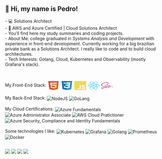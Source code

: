 ## 👋 Hi, my name is Pedro!
  
  
  <div>
    <div>
      - 💻 Solutions Architect </br>
      - 📖 AWS and Azure Certified | Cloud Solutions Architect </br>
      - You'll find here my study summaries and coding projects. </br>
      - About Me: college graduated in <em>Systems Analysis and Development</em> with experience in front-end development. Currently working for a big brazilian private bank as a Solutions Architect. I really like to code and to build cloud architectures. </br>
      - Tech Interests: Golang, Cloud, Kubernetes and Observability (mostly Grafana's stack).
    </div>
  </div>
  
  ##
  
  
 <div style="display: inline_block"><br>
   <div>
     My Front-End Stack: 
     <img align="center" alt="HTML" height="30" width="40" src="https://raw.githubusercontent.com/devicons/devicon/master/icons/html5/html5-original.svg">
   <img align="center" alt="CSS" height="30" width="40" src="https://raw.githubusercontent.com/devicons/devicon/master/icons/css3/css3-original.svg">
   <img align="center" alt="Javascript" height="30" width="40" src="https://raw.githubusercontent.com/devicons/devicon/master/icons/javascript/javascript-plain.svg">
   <img align="center" alt="React" height="30" width="40" src="https://raw.githubusercontent.com/devicons/devicon/master/icons/react/react-original.svg">
   <img align="center" alt="Sass" height="30" width="40" src="https://raw.githubusercontent.com/devicons/devicon/00f02ef57fb7601fd1ddcc2fe6fe670fef3ae3e4/icons/sass/sass-original.svg">
  </div> </br>
  <div>
    My Back-End Stack:
   <img align="center" alt="NodeJS" height="30" width="40" src="https://cdn.worldvectorlogo.com/logos/nodejs.svg">
   <img align="center" alt="GoLang" height="30" width="40" src="https://cdn.worldvectorlogo.com/logos/gopher.svg">
  </div> </br>
  <div>
    My Cloud Certifications: 
  <img align="center" alt="Azure Fundamentals" height="30" width="40" src="https://docs.microsoft.com/pt-BR/learn/media/msle/microsoft-fundamentals-certification.svg">
  <img align="center" alt="Azure Administrator Associate" height="30" width="30" src="https://images.credly.com/images/336eebfc-0ac3-4553-9a67-b402f491f185/azure-administrator-associate-600x600.png">
  <img align="center" alt="AWS Cloud Pratictioner" height="30" width="30" src="https://images.credly.com/size/680x680/images/00634f82-b07f-4bbd-a6bb-53de397fc3a6/image.png">
  <img align="center" alt="Azure Security, Compliance and Identity Fundamentals" height="30" width="30" src="https://learn.microsoft.com/en-us/media/learn/certification/badges/microsoft-certified-fundamentals-badge.svg">
  </div> </br>
  <div>
    Some technologies I like: 
    <img align="center" alt="Kubernetes" height="30" width="30" src="https://upload.wikimedia.org/wikipedia/labs/thumb/b/ba/Kubernetes-icon-color.svg/2110px-Kubernetes-icon-color.svg.png">
    <img align="center" alt="Grafana" height="30" width="30" src="https://uploads-ssl.webflow.com/627ba6588811eca90ffd6f2a/6282a6afbfe3d16f0a4d67f9_grafana.png">
    <img align="center" alt="Golang" height="30" width="30" src="https://cdn.worldvectorlogo.com/logos/gopher.svg">
    <img align="center" alt="Prometheus" height="30" width="30" src="https://upload.wikimedia.org/wikipedia/commons/thumb/3/38/Prometheus_software_logo.svg/1200px-Prometheus_software_logo.svg.png">
    <img align="center" alt="Docker" height="30" width="40" src="https://www.docker.com/wp-content/uploads/2022/03/Moby-logo.png">
  </div>
</div>
  
  ##
  
  <div> 
    <a href="https://predoignacio.medium.com/" target="_blank"><img src="https://img.shields.io/badge/Medium-12100E?style=for-the-badge&logo=medium&logoColor=white" target="_blank"></a>  
  <a href="https://instagram.com/predoignacio" target="_blank"><img src="https://img.shields.io/badge/-Instagram-%23E4405F?style=for-the-badge&logo=instagram&logoColor=white" target="_blank"></a>
  <a href = "mailto:pedroig100.pi@gmail.com"><img src="https://img.shields.io/badge/-Gmail-%23333?style=for-the-badge&logo=gmail&logoColor=white" target="_blank"></a>
  <a href="https://www.linkedin.com/in/pedroirufo/" target="_blank"><img src="https://img.shields.io/badge/-LinkedIn-%230077B5?style=for-the-badge&logo=linkedin&logoColor=white" target="_blank"></a> 
 
</div>
